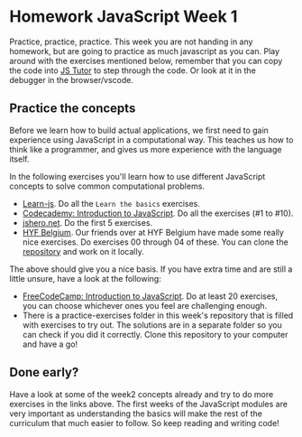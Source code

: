 # Homework JavaScript Week 1

Practice, practice, practice. This week you are not handing in any homework, but are going to practice as much javascript as you can. Play around with the exercises mentioned below, remember that you can copy the code into [JS Tutor](http://pythontutor.com/javascript.html#mode=edit) to step through the code. Or look at it in the debugger in the browser/vscode.

## Practice the concepts

Before we learn how to build actual applications, we first need to gain experience using JavaScript in a computational way. This teaches us how to think like a programmer, and gives us more experience with the language itself.

In the following exercises you'll learn how to use different JavaScript concepts to solve common computational problems.

- [Learn-js](https://www.learn-js.org/). Do all the `Learn the basics` exercises.
- [Codecademy: Introduction to JavaScript](https://www.codecademy.com/learn/introduction-to-javascript/modules/learn-javascript-introduction). Do all the exercises (#1 to #10).
- [jshero.net](https://www.jshero.net/en/success.html). Do the first 5 exercises.
- [HYF Belgium](https://github.com/HackYourFutureBelgium/debugging/tree/master/isolate). Our friends over at HYF Belgium have made some really nice exercises. Do exercises 00 through 04 of these. You can clone the [repository](https://github.com/HackYourFutureBelgium/debugging) and work on it locally.

The above should give you a nice basis. If you have extra time and are still a little unsure, have a look at the following:
- [FreeCodeCamp: Introduction to JavaScript](https://learn.freecodecamp.org/javascript-algorithms-and-data-structures/basic-javascript). Do at least 20 exercises, you can choose whichever ones you feel are challenging enough.
- There is a practice-exercises folder in this week's repository that is filled with exercises to try out. The solutions are in a separate folder so you can check if you did it correctly. Clone this repository to your computer and have a go!

## Done early?

Have a look at some of the week2 concepts already and try to do more exercises in the links above. The first weeks of the JavaScript modules are very important as understanding the basics will make the rest of the curriculum that much easier to follow. So keep reading and writing code!

